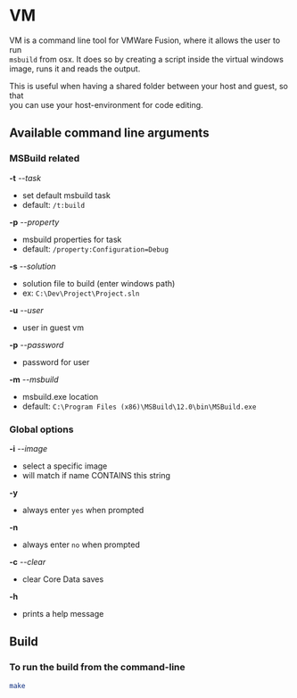 # VM
VM is a command line tool for VMWare Fusion, where it allows the user to run <br/>`msbuild` from osx. It does so by creating a script inside the virtual windows <br/>image, runs it and reads the output.

This is useful when having a shared folder between your host and guest, so that<br/> you can use your host-environment for code editing.

## Available command line arguments
### MSBuild related

**-t** *--task*
* set default msbuild task
* default: `/t:build`

**-p** *--property*
* msbuild properties for task
* default: `/property:Configuration=Debug`

**-s** *--solution*
* solution file to build (enter windows path)
* ex: `C:\Dev\Project\Project.sln`

**-u** *--user*
* user in guest vm

**-p** *--password*
* password for user

**-m** *--msbuild*
* msbuild.exe location
* default: `C:\Program Files (x86)\MSBuild\12.0\bin\MSBuild.exe`

### Global options

**-i** *--image*
* select a specific image
* will match if name CONTAINS this string

**-y**
* always enter `yes` when prompted

**-n**
* always enter `no` when prompted

**-c** *--clear*
* clear Core Data saves

**-h**
* prints a help message

## Build
### To run the build from the command-line
```bash
make
```
